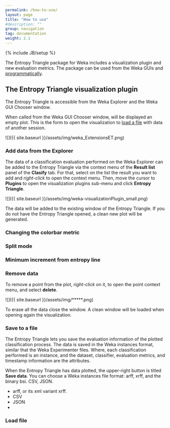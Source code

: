 ```yaml
---
permalink: /how-to-use/
layout: page
title: "How to use"
#description: ""
group: navigation
tag: documentation
weight: 2.1
---
```


{% include JB/setup %}

The Entropy Triangle package for Weka includes a visualization plugin and new evaluation metrics.
The package can be used from the Weka GUIs and [programmatically]({{site.baseurl}}/programmatic-use/).

## The Entropy Triangle visualization plugin

The Entropy Triangle is accessible from the Weka Explorer and the Weka GUI Chooser window.

When called from the Weka GUI Chooser window, will be displayed an empty plot.
This is the form to open the visualization to [load a file](#load-file) with data of another session.

![]({{ site.baseurl }}/assets/img/weka_ExtensionsET.png)

### Add data from the Explorer

The data of a classification evaluation performed on the Weka Explorer can be added to the Entropy Triangle via the context menu of the **Result list** panel of the **Clasify** tab. For that, select on the list the result you want to add and *right-click* to open the context menu. Then, move the cursor to **Plugins** to open the visualization plugins sub-menu and click **Entropy Triangle**.

![]({{ site.baseurl }}/assets/img/weka-visualizationPlugin_small.png)

The data will be added to the existing window of the Entropy Triangle. If you do not have the Entropy Triangle opened, a clean new plot will be generated.

### Changing the colorbar metric

### Split mode

### Minimum increment from entropy line

### Remove data

To remove a point from the plot, *right-click* on it, to open the point context menu, and select **delete**.

![]({{ site.baseurl }}/assets/img/*****.png)

To erase all the data close the window. A clean window will be loaded when opening again the visualization.

### Save to a file

The Entropy Triangle lets you save the evaluation information of the plotted classification process. The data is saved in the Weka instances format, similar that the Weka Experimenter files. Where, each classification performed is an instance, and the dataset, classifier, evaluation metrics, and timestamp information are the attributes.

When the Entropy Triangle has data plotted, the upper-right button is titled **Save data**. You can choose a Weka instances file format: arff, xrff, and the binary bsi. CSV, JSON.

* arff, or its xml variant xrff.
* CSV
* JSON
*


### Load file
